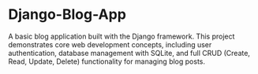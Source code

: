 # Django-Blog-App
A basic blog application built with the Django framework. This project demonstrates core web development concepts, including user authentication, database management with SQLite, and full CRUD (Create, Read, Update, Delete) functionality for managing blog posts.
